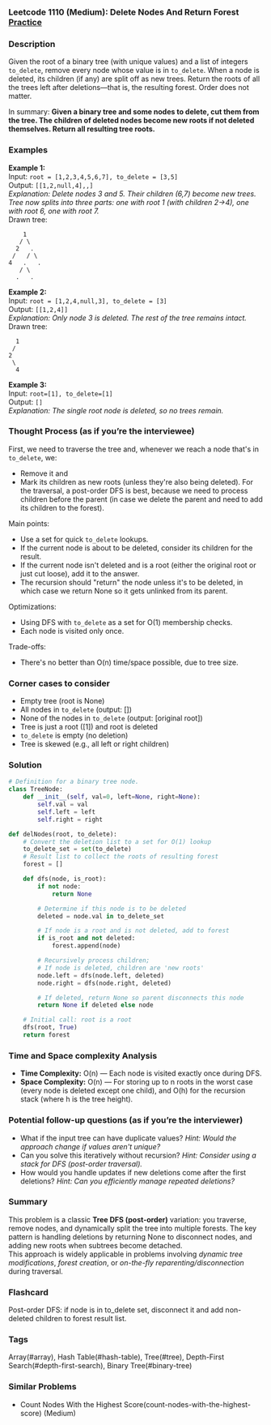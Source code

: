 ### Leetcode 1110 (Medium): Delete Nodes And Return Forest [Practice](https://leetcode.com/problems/delete-nodes-and-return-forest)

### Description  
Given the root of a binary tree (with unique values) and a list of integers `to_delete`, remove every node whose value is in `to_delete`. When a node is deleted, its children (if any) are split off as new trees. Return the roots of all the trees left after deletions—that is, the resulting forest. Order does not matter.

In summary: **Given a binary tree and some nodes to delete, cut them from the tree. The children of deleted nodes become new roots if not deleted themselves. Return all resulting tree roots.**

### Examples  

**Example 1:**  
Input: `root = [1,2,3,4,5,6,7], to_delete = [3,5]`  
Output: `[[1,2,null,4],,]`  
*Explanation: Delete nodes 3 and 5. Their children (6,7) become new trees. Tree now splits into three parts: one with root 1 (with children 2→4), one with root 6, one with root 7.*  
Drawn tree:
```
    1
   / \
  2   .
 /   / \
4   .   .
   / \
  .   .
```

**Example 2:**  
Input: `root = [1,2,4,null,3], to_delete = [3]`  
Output: `[[1,2,4]]`  
*Explanation: Only node 3 is deleted. The rest of the tree remains intact.*  
Drawn tree:
```
  1
 /
2
 \
  4
```

**Example 3:**  
Input: `root=[1], to_delete=[1]`  
Output: `[]`  
*Explanation: The single root node is deleted, so no trees remain.*

### Thought Process (as if you’re the interviewee)  
First, we need to traverse the tree and, whenever we reach a node that's in `to_delete`, we:
- Remove it and
- Mark its children as new roots (unless they're also being deleted).
For the traversal, a post-order DFS is best, because we need to process children before the parent (in case we delete the parent and need to add its children to the forest).

Main points:
- Use a set for quick `to_delete` lookups.
- If the current node is about to be deleted, consider its children for the result.
- If the current node isn't deleted and is a root (either the original root or just cut loose), add it to the answer.
- The recursion should "return" the node unless it's to be deleted, in which case we return None so it gets unlinked from its parent.

Optimizations:
- Using DFS with `to_delete` as a set for O(1) membership checks.
- Each node is visited only once.

Trade-offs:
- There's no better than O(n) time/space possible, due to tree size.

### Corner cases to consider  
- Empty tree (root is None)
- All nodes in `to_delete` (output: [])
- None of the nodes in `to_delete` (output: [original root])
- Tree is just a root ([1]) and root is deleted
- `to_delete` is empty (no deletion)
- Tree is skewed (e.g., all left or right children)

### Solution

```python
# Definition for a binary tree node.
class TreeNode:
    def __init__(self, val=0, left=None, right=None):
        self.val = val
        self.left = left
        self.right = right

def delNodes(root, to_delete):
    # Convert the deletion list to a set for O(1) lookup
    to_delete_set = set(to_delete)
    # Result list to collect the roots of resulting forest
    forest = []

    def dfs(node, is_root):
        if not node:
            return None

        # Determine if this node is to be deleted
        deleted = node.val in to_delete_set

        # If node is a root and is not deleted, add to forest
        if is_root and not deleted:
            forest.append(node)

        # Recursively process children;
        # If node is deleted, children are 'new roots'
        node.left = dfs(node.left, deleted)
        node.right = dfs(node.right, deleted)

        # If deleted, return None so parent disconnects this node
        return None if deleted else node

    # Initial call: root is a root
    dfs(root, True)
    return forest
```

### Time and Space complexity Analysis  

- **Time Complexity:** O(n) — Each node is visited exactly once during DFS.
- **Space Complexity:** O(n) — For storing up to n roots in the worst case (every node is deleted except one child), and O(h) for the recursion stack (where h is the tree height).

### Potential follow-up questions (as if you’re the interviewer)  

- What if the input tree can have duplicate values?
  *Hint: Would the approach change if values aren't unique?*
- Can you solve this iteratively without recursion?
  *Hint: Consider using a stack for DFS (post-order traversal).*
- How would you handle updates if new deletions come after the first deletions?
  *Hint: Can you efficiently manage repeated deletions?*

### Summary
This problem is a classic **Tree DFS (post-order)** variation: you traverse, remove nodes, and dynamically split the tree into multiple forests. The key pattern is handling deletions by returning None to disconnect nodes, and adding new roots when subtrees become detached.  
This approach is widely applicable in problems involving *dynamic tree modifications*, *forest creation*, or *on-the-fly reparenting/disconnection* during traversal.


### Flashcard
Post-order DFS: if node is in to_delete set, disconnect it and add non-deleted children to forest result list.

### Tags
Array(#array), Hash Table(#hash-table), Tree(#tree), Depth-First Search(#depth-first-search), Binary Tree(#binary-tree)

### Similar Problems
- Count Nodes With the Highest Score(count-nodes-with-the-highest-score) (Medium)